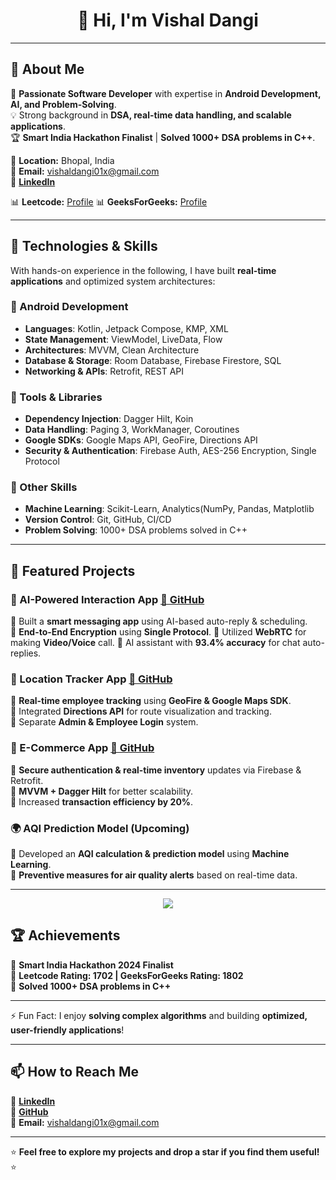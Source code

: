 <!---
Vishal01x/Vishal01x is a ✨ special ✨ repository because its `README.md` (this file) appears on your GitHub profile.
You can click the Preview link to take a look at your changes.
--->
<h1 align="center">👋 Hi, I'm Vishal Dangi</h1>


---

## 👀 About Me  
🚀 **Passionate Software Developer** with expertise in **Android Development, AI, and Problem-Solving**.  
💡 Strong background in **DSA, real-time data handling, and scalable applications**.  
🏆 **Smart India Hackathon Finalist** | **Solved 1000+ DSA problems in C++**.  

📍 **Location:** Bhopal, India  
📩 **Email:** vishaldangi01x@gmail.com  
💼 **[LinkedIn](https://www.linkedin.com/in/vishal-dangi-14805725b/)**  

📊 **Leetcode:** [Profile](https://leetcode.com/u/Vishalx01/)  📊 **GeeksForGeeks:** [Profile](https://www.geeksforgeeks.org/user/vishaldangi_01/)  

---

## 🌱 Technologies & Skills  
With hands-on experience in the following, I have built **real-time applications** and optimized system architectures:

### **🔹 Android Development**
- **Languages**: Kotlin, Jetpack Compose, KMP, XML  
- **State Management**: ViewModel, LiveData, Flow  
- **Architectures**: MVVM, Clean Architecture  
- **Database & Storage**: Room Database, Firebase Firestore, SQL  
- **Networking & APIs**: Retrofit, REST API

### **🔹 Tools & Libraries**
- **Dependency Injection**: Dagger Hilt, Koin  
- **Data Handling**: Paging 3, WorkManager, Coroutines  
- **Google SDKs**: Google Maps API, GeoFire, Directions API  
- **Security & Authentication**: Firebase Auth, AES-256 Encryption, Single Protocol  

### **🔹 Other Skills**
- **Machine Learning**: Scikit-Learn, Analytics(NumPy, Pandas, Matplotlib 
- **Version Control**: Git, GitHub, CI/CD  
- **Problem Solving**: 1000+ DSA problems solved in C++  

---



## 💼 Featured Projects  

### **🚀 AI-Powered Interaction App** [🔗 GitHub](https://github.com/Vishal01x/LoopIt)  
🔹 Built a **smart messaging app** using AI-based auto-reply & scheduling.  
🔹 **End-to-End Encryption** using **Single Protocol**.
🔹 Utilized **WebRTC** for making **Video/Voice** call.
🔹 AI assistant with **93.4% accuracy** for chat auto-replies.  

### **📍 Location Tracker App** [🔗 GitHub](https://github.com/Vishal01x/LocTrace)  
🔹 **Real-time employee tracking** using **GeoFire & Google Maps SDK**.  
🔹 Integrated **Directions API** for route visualization and tracking.  
🔹 Separate **Admin & Employee Login** system.  

### **🛒 E-Commerce App** [🔗 GitHub](https://github.com/Vishal01x/Quick-Mart)  
🔹 **Secure authentication & real-time inventory** updates via Firebase & Retrofit.  
🔹 **MVVM + Dagger Hilt** for better scalability.  
🔹 Increased **transaction efficiency by 20%**.  

### **🌍 AQI Prediction Model (Upcoming)**  
🔹 Developed an **AQI calculation & prediction model** using **Machine Learning**.  
🔹 **Preventive measures for air quality alerts** based on real-time data.  

---


<p align="center">
  <img src="https://github-readme-stats.vercel.app/api?username=Vishal01x&show_icons=true&theme=tokyonight" />
</p>

## 🏆 Achievements  

🏅 **Smart India Hackathon 2024 Finalist**  
🏅 **Leetcode Rating: 1702 | GeeksForGeeks Rating: 1802**  
🏅 **Solved 1000+ DSA problems in C++**  


---

⚡ Fun Fact: I enjoy **solving complex algorithms** and building **optimized, user-friendly applications**!  

---

## 📫 How to Reach Me  

🔗 **[LinkedIn](https://www.linkedin.com/in/vishal-dangi-14805725b/)**  
🔗 **[GitHub](https://github.com/Vishal01x/)**  
📩 **Email:** vishaldangi01x@gmail.com  

---

⭐ **Feel free to explore my projects and drop a star if you find them useful!** ⭐

